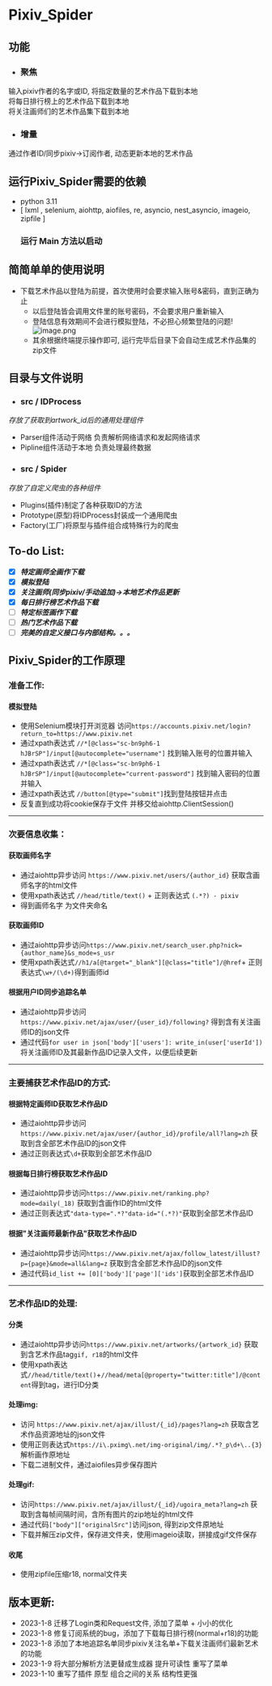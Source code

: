 # Pixiv_Spider
## 功能
- ### 聚焦
输入pixiv作者的名字或ID, 将指定数量的艺术作品下载到本地  
将每日排行榜上的艺术作品下载到本地  
将关注画师们的艺术作品集下载到本地  

  
- ### 增量
通过作者ID/同步pixiv->订阅作者, 动态更新本地的艺术作品
## 运行Pixiv_Spider需要的依赖
   - python 3.11
   - [ lxml , selenium, aiohttp, aiofiles, re, asyncio, nest_asyncio, imageio, zipfile ]
      ### 运行 Main 方法以启动
## 简简单单的使用说明
- 下载艺术作品以登陆为前提，首次使用时会要求输入账号&密码，直到正确为止
  - 以后登陆皆会调用文件里的账号密码，不会要求用户重新输入
  - 登陆信息有效期间不会进行模拟登陆，不必担心频繁登陆的问题!
![image.png](https://s2.loli.net/2023/01/07/k3KtSz1pENdDsBh.png)
  - 其余根据终端提示操作即可, 运行完毕后目录下会自动生成艺术作品集的zip文件
## 目录与文件说明
- ### src / IDProcess
*存放了获取到artwork_id后的通用处理组件* 
- Parser组件活动于网络 负责解析网络请求和发起网络请求
- Pipline组件活动于本地 负责处理最终数据
- ### src / Spider
*存放了自定义爬虫的各种组件*
- Plugins(插件)制定了各种获取ID的方法
- Prototype(原型)将IDProcess封装成一个通用爬虫
- Factory(工厂)将原型与插件组合成特殊行为的爬虫
## To-do List:
- [x] ***特定画师全画作下载***
- [x] ***模拟登陆***
- [x] ***关注画师(同步pixiv/手动追加)->本地艺术作品更新***  
- [x] ***每日排行榜艺术作品下载***
- [ ] ***特定标签画作下载***
- [ ] ***热门艺术作品下载***
- [ ] ***完美的自定义接口与内部结构。。。***
## Pixiv_Spider的工作原理
### 准备工作:
#### 模拟登陆  
- 使用Selenium模块打开浏览器 访问`https://accounts.pixiv.net/login?return_to=https://www.pixiv.net`
- 通过xpath表达式 `//*[@class="sc-bn9ph6-1 hJBrSP"]/input[@autocomplete="username"]` 找到输入账号的位置并输入
- 通过xpath表达式 `//*[@class="sc-bn9ph6-1 hJBrSP"]/input[@autocomplete="current-password"]` 找到输入密码的位置并输入
- 通过xpath表达式 `//button[@type="submit"]`找到登陆按钮并点击
- 反复直到成功将cookie保存于文件 并移交给aiohttp.ClientSession()
***
### 次要信息收集：
#### 获取画师名字
- 通过aiohttp异步访问 `https://www.pixiv.net/users/{author_id}` 获取含画师名字的html文件
- 使用xpath表达式 `//head/title/text()` + 正则表达式 `(.*?) - pixiv`
- 得到画师名字 为文件夹命名
#### 获取画师ID
- 通过aiohttp异步访问`https://www.pixiv.net/search_user.php?nick={author_name}&s_mode=s_usr`
- 使用xpath表达式`//h1/a[@target="_blank"][@class="title"]/@href`+ 正则表达式`\w+/(\d+)`得到画师id
#### 根据用户ID同步追踪名单
- 通过aiohttp异步访问`https://www.pixiv.net/ajax/user/{user_id}/following?` 得到含有关注画师ID的json文件
- 通过代码`for user in json['body']['users']: write_in(user['userId'])`将关注画师ID及其最新作品ID记录入文件，以便后续更新
***
### 主要捕获艺术作品ID的方式:
#### 根据特定画师ID获取艺术作品ID
- 通过aiohttp异步访问`https://www.pixiv.net/ajax/user/{author_id}/profile/all?lang=zh` 获取到含全部艺术作品ID的json文件 
- 通过正则表达式`\d+`获取到全部艺术作品ID
#### 根据每日排行榜获取艺术作品ID
- 通过aiohttp异步访问`https://www.pixiv.net/ranking.php?mode=daily(_18)` 获取到含画作ID的html文件
- 通过正则表达式`"data-type=".*?"data-id="(.*?)"`获取到全部艺术作品ID
#### 根据"关注画师最新作品"获取艺术作品ID
- 通过aiohttp异步访问`https://www.pixiv.net/ajax/follow_latest/illust?p={page}&mode=all&lang=z` 获取到含全部艺术作品ID的json文件 
- 通过代码`id_list += [0]['body']['page']['ids']`获取到全部艺术作品ID
***
### 艺术作品ID的处理:
#### 分类
- 通过aiohttp异步访问`https://www.pixiv.net/artworks/{artwork_id}` 获取到含艺术作品tag`gif, r18`的html文件 
- 使用xpath表达式`//head/title/text()`+`//head/meta[@property="twitter:title"]/@content`得到tag，进行ID分类
#### 处理img: 
- 访问 `https://www.pixiv.net/ajax/illust/{_id}/pages?lang=zh` 获取含艺术作品资源地址的json文件
- 使用正则表达式`https://i\.pximg\.net/img-original/img/.*?_p\d+\..{3}`解析画作原地址
- 下载二进制文件，通过aiofiles异步保存图片
#### 处理gif:
- 访问`https://www.pixiv.net/ajax/illust/{_id}/ugoira_meta?lang=zh` 获取到含每帧间隔时间，含所有图片的zip地址的html文件
- 通过代码`["body"]["originalSrc"]`访问json, 得到zip文件原地址
- 下载并解压zip文件，保存进文件夹，使用imageio读取，拼接成gif文件保存
#### 收尾
- 使用zipfile压缩r18, normal文件夹
## 版本更新:
- 2023-1-8 迁移了Login类和Request文件, 添加了菜单 + 小小的优化
- 2023-1-8 修复订阅系统的bug，添加了下载每日排行榜(normal+r18)的功能
- 2023-1-8 添加了本地追踪名单同步pixiv关注名单+下载关注画师们最新艺术的功能
- 2023-1-9 将大部分解析方法更替成生成器 提升可读性 重写了菜单
- 2023-1-10 重写了插件 原型 组合之间的关系 结构性更强